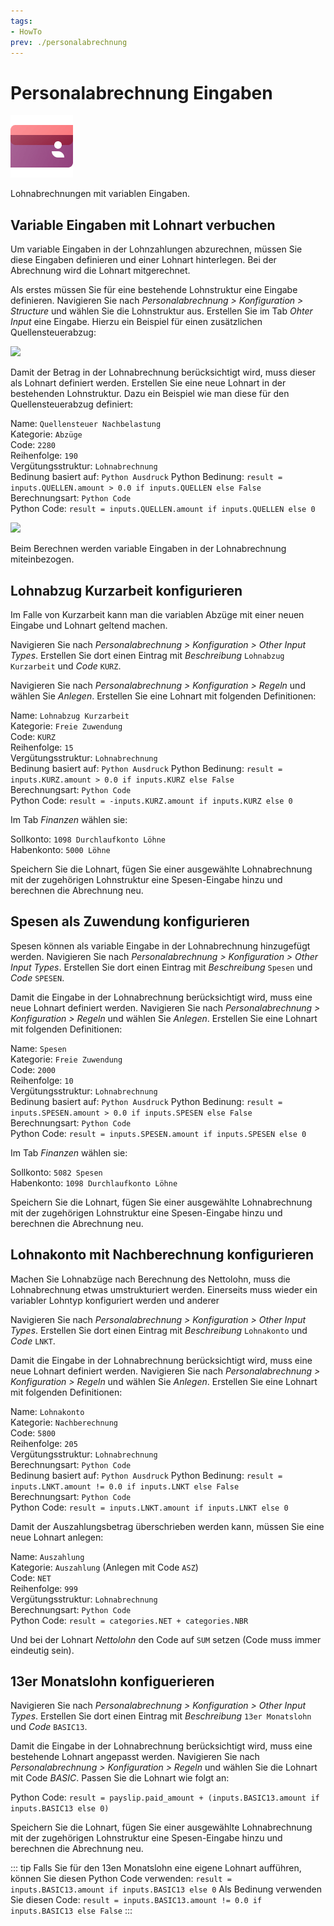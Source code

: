 ```yaml
---
tags:
- HowTo
prev: ./personalabrechnung
---
```

# Personalabrechnung Eingaben
![icons_odoo_hr_payroll](assets/icons_odoo_hr_payroll.png)

Lohnabrechnungen mit variablen Eingaben.

## Variable Eingaben mit Lohnart verbuchen

Um variable Eingaben in der Lohnzahlungen abzurechnen, müssen Sie diese Eingaben definieren und einer Lohnart hinterlegen. Bei der Abrechnung wird die Lohnart mitgerechnet.

Als erstes müssen Sie für eine bestehende Lohnstruktur eine Eingabe definieren. Navigieren Sie nach *Personalabrechnung > Konfiguration > Structure* und wählen Sie die Lohnstruktur aus. Erstellen Sie im Tab *Ohter Input* eine Eingabe. Hierzu ein Beispiel für einen zusätzlichen Quellensteuerabzug:

![](assets/Personalabrechnung%20Eingabe%20Quellensteuer.png)

Damit der Betrag in der Lohnabrechnung berücksichtigt wird, muss dieser als Lohnart definiert werden. Erstellen Sie eine neue Lohnart in der bestehenden Lohnstruktur. Dazu ein Beispiel wie man diese für den Quellensteuerabzug definiert:

Name: `Quellensteuer Nachbelastung`\
Kategorie: `Abzüge`\
Code: `2280`\
Reihenfolge: `190`\
Vergütungsstruktur: `Lohnabrechnung`\
Bedinung basiert auf: `Python Ausdruck`
Python Bedinung: `result = inputs.QUELLEN.amount > 0.0 if inputs.QUELLEN else False`\
Berechnungsart: `Python Code`\
Python Code: `result = inputs.QUELLEN.amount if inputs.QUELLEN else 0`

![](assets/Personalabrechnung%20Lohnart%20von%20Inputs.png)

Beim Berechnen werden variable Eingaben in der Lohnabrechnung miteinbezogen.

## Lohnabzug Kurzarbeit konfigurieren

Im Falle von Kurzarbeit kann man die variablen Abzüge mit einer neuen Eingabe und Lohnart geltend machen.

Navigieren Sie nach *Personalabrechnung > Konfiguration > Other Input Types*. Erstellen Sie dort einen Eintrag mit *Beschreibung* `Lohnabzug Kurzarbeit` und *Code* `KURZ`.

Navigieren Sie nach *Personalabrechnung > Konfiguration > Regeln* und wählen Sie *Anlegen*. Erstellen Sie eine Lohnart mit folgenden Definitionen:

Name: `Lohnabzug Kurzarbeit`\
Kategorie: `Freie Zuwendung`\
Code: `KURZ`\
Reihenfolge: `15`\
Vergütungsstruktur: `Lohnabrechnung`\
Bedinung basiert auf: `Python Ausdruck`
Python Bedinung: `result = inputs.KURZ.amount > 0.0 if inputs.KURZ else False`\
Berechnungsart: `Python Code`\
Python Code: `result = -inputs.KURZ.amount if inputs.KURZ else 0`

Im Tab *Finanzen* wählen sie:

Sollkonto: `1098 Durchlaufkonto Löhne`\
Habenkonto: `5000 Löhne`

Speichern Sie die Lohnart,  fügen Sie einer ausgewählte Lohnabrechnung mit der zugehörigen Lohnstruktur eine Spesen-Eingabe hinzu und berechnen die Abrechnung neu.

## Spesen als Zuwendung konfigurieren

Spesen können als variable Eingabe in der Lohnabrechnung hinzugefügt werden. Navigieren Sie nach *Personalabrechnung > Konfiguration > Other Input Types*. Erstellen Sie dort einen Eintrag mit *Beschreibung* `Spesen` und *Code* `SPESEN`.

Damit die Eingabe in der Lohnabrechnung berücksichtigt wird, muss eine neue Lohnart definiert werden. Navigieren Sie nach *Personalabrechnung > Konfiguration > Regeln* und wählen Sie *Anlegen*. Erstellen Sie eine Lohnart mit folgenden Definitionen:

Name: `Spesen`\
Kategorie: `Freie Zuwendung`\
Code: `2000`\
Reihenfolge: `10`\
Vergütungsstruktur: `Lohnabrechnung`\
Bedinung basiert auf: `Python Ausdruck`
Python Bedinung: `result = inputs.SPESEN.amount > 0.0 if inputs.SPESEN else False`\
Berechnungsart: `Python Code`\
Python Code: `result = inputs.SPESEN.amount if inputs.SPESEN else 0`

Im Tab *Finanzen* wählen sie:

Sollkonto: `5082 Spesen`\
Habenkonto: `1098 Durchlaufkonto Löhne`

Speichern Sie die Lohnart,  fügen Sie einer ausgewählte Lohnabrechnung mit der zugehörigen Lohnstruktur eine Spesen-Eingabe hinzu und berechnen die Abrechnung neu.

## Lohnakonto mit Nachberechnung konfigurieren

Machen Sie Lohnabzüge nach Berechnung des Nettolohn, muss die Lohnabrechnung etwas umstrukturiert werden. Einerseits muss wieder ein variabler Lohntyp konfiguriert werden und anderer

Navigieren Sie nach *Personalabrechnung > Konfiguration > Other Input Types*. Erstellen Sie dort einen Eintrag mit *Beschreibung* `Lohnakonto` und *Code* `LNKT`.

Damit die Eingabe in der Lohnabrechnung berücksichtigt wird, muss eine neue Lohnart definiert werden. Navigieren Sie nach *Personalabrechnung > Konfiguration > Regeln* und wählen Sie *Anlegen*. Erstellen Sie eine Lohnart mit folgenden Definitionen:

Name: `Lohnakonto`\
Kategorie: `Nachberechnung`\
Code: `5800`\
Reihenfolge: `205`\
Vergütungsstruktur: `Lohnabrechnung`\
Berechnungsart: `Python Code`\
Bedinung basiert auf: `Python Ausdruck`
Python Bedinung: `result = inputs.LNKT.amount != 0.0 if inputs.LNKT else False`\
Berechnungsart: `Python Code`\
Python Code: `result = inputs.LNKT.amount if inputs.LNKT else 0`

Damit der Auszahlungsbetrag überschrieben werden kann, müssen Sie eine neue Lohnart anlegen:

Name: `Auszahlung`\
Kategorie: `Auszahlung` (Anlegen mit Code `ASZ`)\
Code: `NET`\
Reihenfolge: `999`\
Vergütungsstruktur: `Lohnabrechnung`\
Berechnungsart: `Python Code`\
Python Code: `result = categories.NET + categories.NBR`

Und bei der Lohnart *Nettolohn* den Code auf `SUM` setzen (Code muss immer eindeutig sein).

## 13er Monatslohn konfiguerieren

Navigieren Sie nach *Personalabrechnung > Konfiguration > Other Input Types*. Erstellen Sie dort einen Eintrag mit *Beschreibung* `13er Monatslohn` und *Code* `BASIC13`.

Damit die Eingabe in der Lohnabrechnung berücksichtigt wird, muss eine bestehende Lohnart angepasst werden. Navigieren Sie nach *Personalabrechnung > Konfiguration > Regeln* und wählen Sie die Lohnart mit Code *BASIC*. Passen Sie die Lohnart wie folgt an:

Python Code: `result = payslip.paid_amount + (inputs.BASIC13.amount if inputs.BASIC13 else 0)`

Speichern Sie die Lohnart,  fügen Sie einer ausgewählte Lohnabrechnung mit der zugehörigen Lohnstruktur eine Spesen-Eingabe hinzu und berechnen die Abrechnung neu.

::: tip
Falls Sie für den 13en Monatslohn eine eigene Lohnart aufführen, können Sie diesen Python Code verwenden: `result = inputs.BASIC13.amount if inputs.BASIC13 else 0`
Als Bedinung verwenden Sie diesen Code: `result = inputs.BASIC13.amount != 0.0 if inputs.BASIC13 else False`
:::